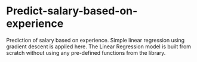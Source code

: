 # Predict-salary-based-on-experience
Prediction of salary based on experience. 
Simple linear regression using gradient descent is applied here.
The Linear Regression model is built from scratch without using any pre-defined functions from the library.

